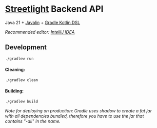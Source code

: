 # [Streetlight](https://caquita.app/api/v1) Backend API

Java 21 + [Javalin](https://javalin.io/) + [Gradle Kotlin DSL](https://docs.gradle.org/current/userguide/kotlin_dsl.html)

*Recommended editor: [IntelliJ IDEA](https://www.jetbrains.com/idea/)*

## Development

```bash
./gradlew run
```

#### Cleaning:

```bash
./gradlew clean
```

#### Building:

```bash
./gradlew build
```

*Note for deploying on production: Gradle uses shadow to create a fat jar with all dependencies bundled, therefore you have to use the jar that contains "-all" in the name.*